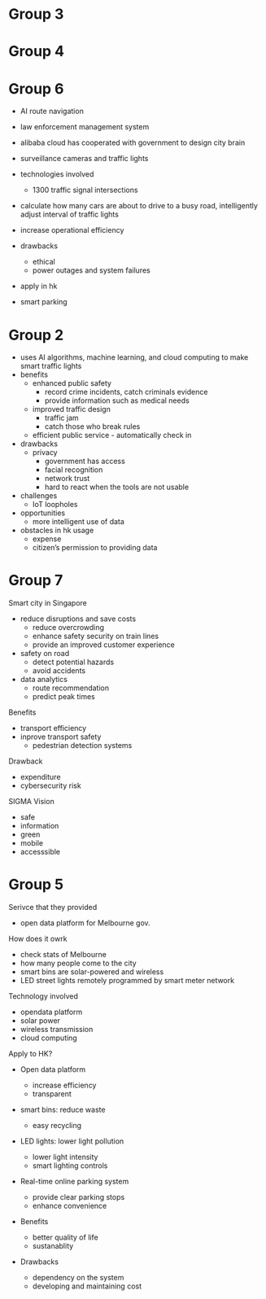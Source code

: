 # Group 3

# Group 4

# Group 6
- AI route navigation
- law enforcement management system
- alibaba cloud has cooperated with government to design city brain
- surveillance cameras and traffic lights
- technologies involved
	- 1300 traffic signal intersections
- calculate how many cars are about to drive to a busy road, intelligently adjust interval of traffic lights
- increase operational efficiency
- drawbacks
	- ethical 
	- power outages and system failures
- apply in hk

- smart parking 



# Group 2
- uses AI algorithms, machine learning, and cloud computing to make smart traffic lights
- benefits
	- enhanced public safety
		- record crime incidents, catch criminals evidence
		- provide information such as medical needs
	- improved traffic design
		- traffic jam
		- catch those who break rules
	- efficient public service
			- automatically check in
- drawbacks
	- privacy
		- government has access
		- facial recognition
		- network trust
		- hard to react when the tools are not usable
- challenges
	- IoT loopholes
- opportunities
	- more intelligent use of data
- obstacles in hk usage
	- expense
	- citizen’s permission to providing data

# Group 7
Smart city in Singapore
- reduce disruptions and save costs
	- reduce overcrowding
	- enhance safety security on train lines
	- provide an improved customer experience 
- safety on road
	- detect potential hazards 
	- avoid accidents
- data analytics
	- route recommendation
	- predict peak times

Benefits
- transport efficiency
- inprove transport safety
	- pedestrian detection systems

Drawback
- expenditure
- cybersecurity risk

SIGMA Vision
- safe
- information
- green
- mobile
- accesssible 
# Group 5
Serivce that they provided
- open data platform for Melbourne gov.

How does it owrk
- check stats of Melbourne
- how many people come to the city
- smart bins are solar-powered and wireless
- LED street lights remotely programmed by smart meter network

Technology involved
- opendata platform
- solar power
- wireless transmission
- cloud computing

Apply to HK?
- Open data platform
	- increase efficiency
	- transparent
- smart bins: reduce waste
	- easy recycling
- LED lights: lower light pollution
	- lower light intensity
	- smart lighting controls
- Real-time online parking system
	- provide clear parking stops
	- enhance convenience
- Benefits 
	- better quality of life
	- sustanablity

- Drawbacks
	- dependency on the system
	- developing and maintaining cost
